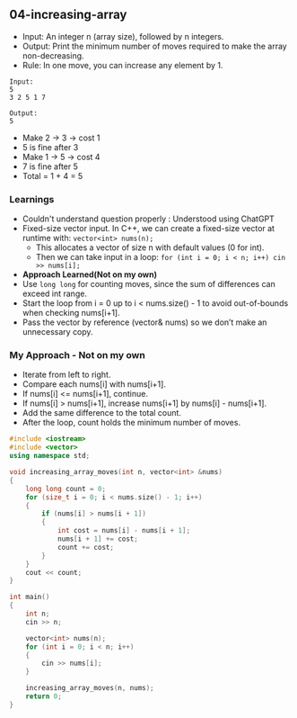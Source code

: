 ## 04-increasing-array

- Input: An integer n (array size), followed by n integers.
- Output: Print the minimum number of moves required to make the array non-decreasing.
- Rule: In one move, you can increase any element by 1.

```
Input:
5
3 2 5 1 7

Output:
5
```

- Make 2 → 3 → cost 1
- 5 is fine after 3
- Make 1 → 5 → cost 4
- 7 is fine after 5
- Total = 1 + 4 = 5

### Learnings

- Couldn't understand question properly : Understood using ChatGPT
- Fixed-size vector input. In C++, we can create a fixed-size vector at runtime with: `vector<int> nums(n);`
  - This allocates a vector of size n with default values (0 for int).
  - Then we can take input in a loop: `for (int i = 0; i < n; i++) cin >> nums[i];`
- **Approach Learned(Not on my own)**
- Use `long long` for counting moves, since the sum of differences can exceed int range.
- Start the loop from i = 0 up to i < nums.size() - 1 to avoid out-of-bounds when checking nums[i+1].
- Pass the vector by reference (vector<int>& nums) so we don’t make an unnecessary copy.

### My Approach - Not on my own

- Iterate from left to right.
- Compare each nums[i] with nums[i+1].
- If nums[i] <= nums[i+1], continue.
- If nums[i] > nums[i+1], increase nums[i+1] by nums[i] - nums[i+1].
- Add the same difference to the total count.
- After the loop, count holds the minimum number of moves.

```cpp
#include <iostream>
#include <vector>
using namespace std;

void increasing_array_moves(int n, vector<int> &nums)
{
    long long count = 0;
    for (size_t i = 0; i < nums.size() - 1; i++)
    {
        if (nums[i] > nums[i + 1])
        {
            int cost = nums[i] - nums[i + 1];
            nums[i + 1] += cost;
            count += cost;
        }
    }
    cout << count;
}

int main()
{
    int n;
    cin >> n;

    vector<int> nums(n);
    for (int i = 0; i < n; i++)
    {
        cin >> nums[i];
    }

    increasing_array_moves(n, nums);
    return 0;
}
```
